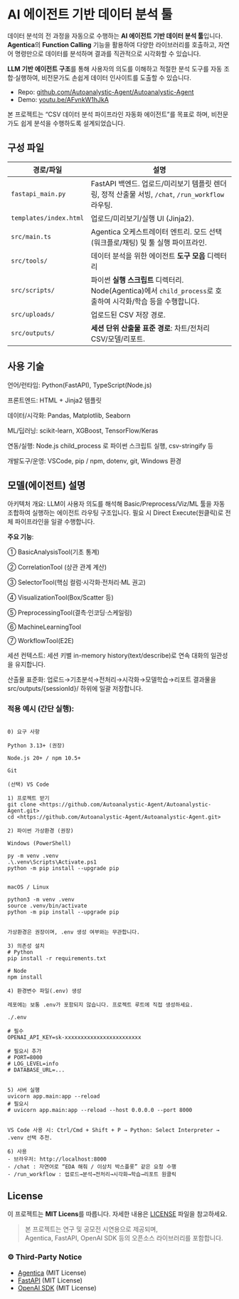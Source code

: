 # AI 에이전트 기반 데이터 분석 툴

데이터 분석의 전 과정을 자동으로 수행하는 **AI 에이전트 기반 데이터 분석 툴**입니다. 
**Agentica**의 **Function Calling** 기능을 활용하여 다양한 라이브러리를 호출하고, 자연어 명령만으로 데이터를 분석하며 결과를 직관적으로 시각화할 수 있습니다.

**LLM 기반 에이전트 구조**를 통해 사용자의 의도를 이해하고
적절한 분석 도구를 자동 조합·실행하여, 비전문가도 손쉽게 데이터 인사이트를 도출할 수 있습니다.

- Repo: [github.com/Autoanalystic-Agent/Autoanalystic-Agent](https://github.com/Autoanalystic-Agent/Autoanalystic-Agent)
- Demo: [youtu.be/AFvnkW1hJkA](https://youtu.be/AFvnkW1hJkA)

본 프로젝트는 “CSV 데이터 분석 파이프라인 자동화 에이전트”를 목표로 하며, 비전문가도 쉽게 분석을 수행하도록 설계되었습니다.

## 구성 파일

| 경로/파일 | 설명 |
|---|---|
| `fastapi_main.py` | FastAPI 백엔드. 업로드/미리보기 템플릿 렌더링, 정적 산출물 서빙, `/chat`, `/run_workflow` 라우팅. |
| `templates/index.html` | 업로드/미리보기/실행 UI (Jinja2). |
| `src/main.ts` | Agentica 오케스트레이터 엔트리. 모드 선택(워크플로/채팅) 및 툴 실행 파이프라인. |
| `src/tools/` | 데이터 분석을 위한 에이전트 **도구 모음** 디렉터리 |
| `src/scripts/` | 파이썬 **실행 스크립트** 디렉터리. Node(Agentica)에서 `child_process`로 호출하여 시각화/학습 등을 수행합니다. |
| `src/uploads/` | 업로드된 CSV 저장 경로. |
| `src/outputs/` | **세션 단위 산출물 표준 경로**: 차트/전처리 CSV/모델/리포트. |


## 사용 기술
언어/런타임: Python(FastAPI), TypeScript(Node.js)

프론트엔드: HTML + Jinja2 템플릿

데이터/시각화: Pandas, Matplotlib, Seaborn

ML/딥러닝: scikit-learn, XGBoost, TensorFlow/Keras

연동/실행: Node.js child_process 로 파이썬 스크립트 실행, csv-stringify 등

개발도구/운영: VSCode, pip / npm, dotenv, git, Windows 환경


## 모델(에이전트) 설명

아키텍처 개요: LLM이 사용자 의도를 해석해 Basic/Preprocess/Viz/ML 툴을 자동 조합하여 실행하는 에이전트 라우팅 구조입니다. 필요 시 Direct Execute(원클릭)로 전체 파이프라인을 일괄 수행합니다.

**주요 기능**: <br/>

① BasicAnalysisTool(기초 통계)  <br>

② CorrelationTool (상관 관계 계산) <br>

③ SelectorTool(핵심 컬럼·시각화·전처리·ML 권고) <br>

④ VisualizationTool(Box/Scatter 등) <br>

⑤ PreprocessingTool(결측·인코딩·스케일링) <br>

⑥ MachineLearningTool <br>

⑦ WorkflowTool(E2E) <br>

세션 컨텍스트: 세션 키별 in-memory history(text/describe)로 연속 대화의 일관성을 유지합니다. <br>

산출물 표준화: 업로드→기초분석→전처리→시각화→모델학습→리포트 결과물을 src/outputs/{sessionId}/ 하위에 일괄 저장합니다. <br>

### 적용 예시 (간단 실행):
```

0) 요구 사항

Python 3.13+ (권장)

Node.js 20+ / npm 10.5+

Git

(선택) VS Code

1) 프로젝트 받기
git clone <https://github.com/Autoanalystic-Agent/Autoanalystic-Agent.git>
cd <https://github.com/Autoanalystic-Agent/Autoanalystic-Agent.git>

2) 파이썬 가상환경 (권장)

Windows (PowerShell)

py -m venv .venv
.\.venv\Scripts\Activate.ps1
python -m pip install --upgrade pip


macOS / Linux

python3 -m venv .venv
source .venv/bin/activate
python -m pip install --upgrade pip


가상환경은 권장이며, .env 생성 여부와는 무관합니다.

3) 의존성 설치
# Python
pip install -r requirements.txt

# Node
npm install

4) 환경변수 파일(.env) 생성

레포에는 보통 .env가 포함되지 않습니다. 프로젝트 루트에 직접 생성하세요.

./.env

# 필수
OPENAI_API_KEY=sk-xxxxxxxxxxxxxxxxxxxxxxxx

# 필요시 추가
# PORT=8000
# LOG_LEVEL=info
# DATABASE_URL=...


5) 서버 실행
uvicorn app.main:app --reload
# 필요시
# uvicorn app.main:app --reload --host 0.0.0.0 --port 8000


VS Code 사용 시: Ctrl/Cmd + Shift + P → Python: Select Interpreter → .venv 선택 추천.

6) 사용
- 브라우저: http://localhost:8000
- /chat : 자연어로 “EDA 해줘 / 이상치 박스플롯” 같은 요청 수행
- /run_workflow : 업로드→분석→전처리→시각화→학습→리포트 원클릭

```
## License
이 프로젝트는 **MIT Licens**를 따릅니다.
자세한 내용은 [LICENSE](./LICENSE) 파일을 참고하세요.

> 본 프로젝트는 연구 및 공모전 시연용으로 제공되며,  
> Agentica, FastAPI, OpenAI SDK 등의 오픈소스 라이브러리를 포함합니다.



### ⚙️ Third-Party Notice
- [Agentica](https://github.com/wrtnlabs/agentica) (MIT License)  
- [FastAPI](https://fastapi.tiangolo.com/) (MIT License)  
- [OpenAI SDK](https://github.com/openai/openai-python) (MIT License)

